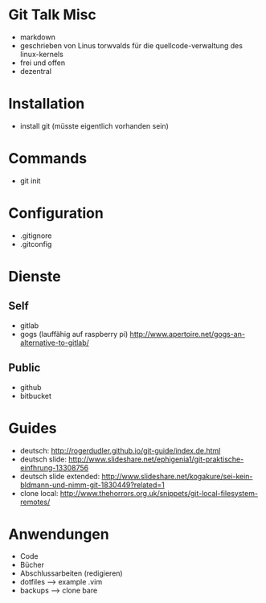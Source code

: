 Git Talk Misc
====================
- markdown
- geschrieben von Linus torwvalds für die quellcode-verwaltung des linux-kernels
- frei und offen
- dezentral

Installation
====================
- install git (müsste eigentlich vorhanden sein)

Commands
====================
- git init

Configuration
====================
- .gitignore
- .gitconfig

Dienste
====================

Self
--------------------
- gitlab
- gogs (lauffähig auf raspberry pi) http://www.apertoire.net/gogs-an-alternative-to-gitlab/

Public
--------------------
- github
- bitbucket

Guides
====================
- deutsch: http://rogerdudler.github.io/git-guide/index.de.html
- deutsch slide: http://www.slideshare.net/ephigenia1/git-praktische-einfhrung-13308756
- deutsch slide extended: http://www.slideshare.net/kogakure/sei-kein-bldmann-und-nimm-git-1830449?related=1
- clone local: http://www.thehorrors.org.uk/snippets/git-local-filesystem-remotes/

Anwendungen
====================
- Code
- Bücher
- Abschlussarbeiten (redigieren)
- dotfiles --> example .vim
- backups --> clone bare
